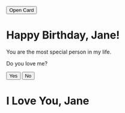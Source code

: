 <!DOCTYPE html>
<html lang="en">
<head>
  <meta charset="UTF-8">
  <meta name="viewport" content="width=device-width, initial-scale=1.0">
  <title>Happy Birthday</title>
  <link rel="stylesheet" href="styles.css">
</head>
<body>
  <div class="card">
    <button id="openCard" class="button">Open Card</button>
    <div id="message" class="hidden">
      <h1>Happy Birthday, Jane!</h1>
      <p>You are the most special person in my life.</p>
      <p>Do you love me?</p>
      <button id="yesButton" class="button">Yes</button>
      <button id="noButton" class="button">No</button>
    </div>
  </div>
  <div id="animation" class="hidden">
    <div class="flowers"></div>
    <div class="lights"></div>
    <h1 class="love-message">I Love You, Jane</h1>
  </div>
  <script src="script.js"></script>
</body>
</html>
